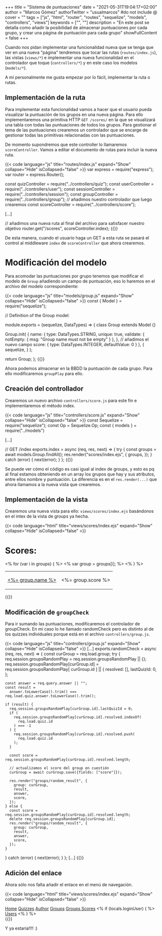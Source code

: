 +++
title = "Sistema de puntuaciones"
date = "2021-05-31T19:04:17+02:00"
author = "Marcos Gómez"
authorTwitter = "usualmarcos" #do not include @
cover = ""
tags = ["js", "html", "router", "routes", "sequelize", "models", "controllers", "views"]
keywords = ["", ""]
description = "En este post se detalla como añadir la posibilidad de almacenar puntuaciones por cada grupo, y crear una página de puntuación para cada grupo"
showFullContent = false
+++

Cuando nos pidan implementar una funcionalidad nueva que se tenga que ver en una nueva "página" tendremos que tocar las rutas (`routes/index.js`), las vistas (`views/*`) e implementar una nueva funcionalidad en el controlador que toque (`controllers/*`) y en este caso los modelos (`models/*`).

A mí personalmente me gusta empezar por lo fácil, implementar la ruta o rutas.

## Implementación de la ruta

Para implementar esta funcionalidad vamos a hacer que el usuario pueda visualizar la puntuación de los grupos en una nueva página. Para ello implementaremos una primitiva HTTP `GET /scores/` en la que se visualizará una tabla con todas las puntuaciones de todos los grupos. Para gestionar el tema de las puntuaciones crearemos un controlador que se encarge de gestionar todas las primitivas relacionadas con las puntuaciones.

De momento supondremos que este controller lo llamaremos `scoreController`. Vamos a editar el documento de rutas para incluir la nueva ruta.

{{< code language="js" title="routes/index.js" expand="Show" collapse="Hide" isCollapsed="false" >}}
var express = require("express");
var router = express.Router();

const quizController = require("../controllers/quiz");
const userController = require("../controllers/user");
const sessionController = require("../controllers/session");
const groupController = require("../controllers/group");
// añadimos nuestro controlador que luego crearemos
const scoreController = require("../controllers/score");

[...]

// añadimos una nueva ruta al final del archivo para satisfacer nuestro objetivo
router.get("/scores", scoreController.index);
{{</code>}}

De esta manera, cuando el usuario haga un GET a esta ruta se pasará el control al middleware `index` de `scoreController` que ahora crearemos.

# Modificación del modelo

Para acomodar las puntuaciones por grupo tenemos que modificar el modelo de `Group` añadiendo un campo de puntuación, eso lo haremos en el archivo del modelo correspondiente:

{{< code language="js" title="models/group.js" expand="Show" collapse="Hide" isCollapsed="false" >}}
const { Model } = require("sequelize");

// Definition of the Group model:

module.exports = (sequelize, DataTypes) => {
  class Group extends Model {}

  Group.init(
    {
      name: {
        type: DataTypes.STRING,
        unique: true,
        validate: { notEmpty: { msg: "Group name must not be empty" } },
      },
      // añadimos el nuevo campo
      score: {
        type: DataTypes.INTEGER,
        defaultValue: 0
      }
    },
    {
      sequelize,
    }
  );

  return Group;
};
{{</code>}}

Ahora podemos almacenar en la BBDD la puntuación de cada grupo. Para ello modificaremos `groupPlay` para ello.

## Creación del controllador

Crearemos un nuevo archivo `controllers/score.js` para este fin e implementaremos el método index.

{{< code language="js" title="controllers/score.js" expand="Show" collapse="Hide" isCollapsed="false" >}}
const Sequelize = require("sequelize");
const Op = Sequelize.Op;
const { models } = require("../models")

[...]

// GET /index
exports.index = async (req, res, next) => {
  try {
    const groups = await models.Group.findAll();
    res.render("scores/index.ejs", {
      groups,
    });
  } catch (error) {
    next(error);
  }
};
{{</code>}}

Se puede ver cómo el código es casi igual al index de groups, y esto es pq al final estamos obteniendo en un array los grupos que hay y sus atributos, entre ellos nombre y puntuación. La diferencia es en el `res.render(...)` que ahora llamamos a la nueva vista que crearemos.

## Implementación de la vista

Crearemos una nueva vista para ello: `views/scores/index.ejs` basándonos en el intex de la vista de groups ya hecha.

{{< code language="html" title="views/scores/index.ejs" expand="Show" collapse="Hide" isCollapsed="false" >}}
<h1>Scores:</h1>

<table>
  <% for (var i in groups) { %> <% var group = groups[i]; %>
  <tr>
    <td>
      <a href="/groups/<%= group.id %>/randomplay"><%= group.name %></a>
    </td>
    <td>
      <p><%= group.score %></p>
    </td>
  </tr>
  <% } %>
</table>
{{</code>}}

## Modificación de `groupCheck`

Para ir sumando las puntuaciones, modificaremos el controlador de groupCheck. En mi caso lo he llamado randomCheck pero es distinto al de los quizzes individuales porque está en el archivo `controllers/group.js`.

{{< code language="js" title="controllers/group.js" expand="Show" collapse="Hide" isCollapsed="false" >}}
[...]
exports.randomCheck = async (req, res, next) => {
  const curGroup = req.load.group;
  try {
    req.session.groupsRandomPlay = req.session.groupsRandomPlay || {};
    req.session.groupsRandomPlay[curGroup.id] = req.session.groupsRandomPlay[
      curGroup.id
    ] || {
      resolved: [],
      lastQuizId: 0,
    };

    const answer = req.query.answer || "";
    const result =
      answer.toLowerCase().trim() === req.load.quiz.answer.toLowerCase().trim();

    if (result) {
      req.session.groupsRandomPlay[curGroup.id].lastQuizId = 0;
      if (
        req.session.groupsRandomPlay[curGroup.id].resolved.indexOf(
          req.load.quiz.id
        ) === -1
      ) {
        req.session.groupsRandomPlay[curGroup.id].resolved.push(
          req.load.quiz.id
        );
      }

      const score = req.session.groupsRandomPlay[curGroup.id].resolved.length;

      // actualizamos el score del group en cuestión
      curGroup = await curGroup.save({fields: ["score"]});

      res.render("groups/random_result", {
        group: curGroup,
        result,
        answer,
        score,
      });
    } else {
      const score = req.session.groupsRandomPlay[curGroup.id].resolved.length;
      delete req.session.groupsRandomPlay[curGroup.id];
      res.render("groups/random_result", {
        group: curGroup,
        result,
        answer,
        score,
      });
    }
  } catch (error) {
    next(error);
  }
};
[...]
{{</code>}}

## Adición del enlace

Ahora sólo nos falta añadir el enlace en el menú de navegación.

{{< code language="html" title="views/scores/index.ejs" expand="Show" collapse="Hide" isCollapsed="false" >}}
<nav class="main" id="mainNav" role="navigation">
  <a href="/">Home</a>
  <a href="/quizzes">Quizzes</a>
  <a href="/author">Author</a>
  <a href="/groups">Groups</a>
  <a href="/scores">Groups Scores</a>
  <% if (locals.loginUser) { %>
      <a href="/users">Users</a>
  <% } %>
</nav>
{{</code>}}

Y ya estaría!!!! :)
